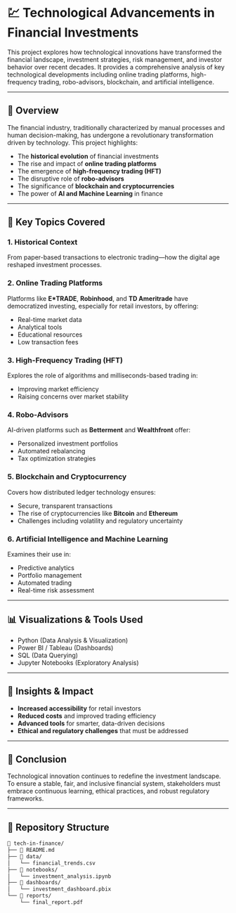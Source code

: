 # 💹 Technological Advancements in Financial Investments

This project explores how technological innovations have transformed the financial landscape, investment strategies, risk management, and investor behavior over recent decades. It provides a comprehensive analysis of key technological developments including online trading platforms, high-frequency trading, robo-advisors, blockchain, and artificial intelligence.

---

## 🧠 Overview

The financial industry, traditionally characterized by manual processes and human decision-making, has undergone a revolutionary transformation driven by technology. This project highlights:

- The **historical evolution** of financial investments
- The rise and impact of **online trading platforms**
- The emergence of **high-frequency trading (HFT)**
- The disruptive role of **robo-advisors**
- The significance of **blockchain and cryptocurrencies**
- The power of **AI and Machine Learning** in finance

---

## 📌 Key Topics Covered

### 1. **Historical Context**
From paper-based transactions to electronic trading—how the digital age reshaped investment processes.

### 2. **Online Trading Platforms**
Platforms like **E*TRADE**, **Robinhood**, and **TD Ameritrade** have democratized investing, especially for retail investors, by offering:
- Real-time market data
- Analytical tools
- Educational resources
- Low transaction fees

### 3. **High-Frequency Trading (HFT)**
Explores the role of algorithms and milliseconds-based trading in:
- Improving market efficiency
- Raising concerns over market stability

### 4. **Robo-Advisors**
AI-driven platforms such as **Betterment** and **Wealthfront** offer:
- Personalized investment portfolios
- Automated rebalancing
- Tax optimization strategies

### 5. **Blockchain and Cryptocurrency**
Covers how distributed ledger technology ensures:
- Secure, transparent transactions
- The rise of cryptocurrencies like **Bitcoin** and **Ethereum**
- Challenges including volatility and regulatory uncertainty

### 6. **Artificial Intelligence and Machine Learning**
Examines their use in:
- Predictive analytics
- Portfolio management
- Automated trading
- Real-time risk assessment

---

## 📊 Visualizations & Tools Used

- Python (Data Analysis & Visualization)
- Power BI / Tableau (Dashboards)
- SQL (Data Querying)
- Jupyter Notebooks (Exploratory Analysis)

---

## 🎯 Insights & Impact

- **Increased accessibility** for retail investors
- **Reduced costs** and improved trading efficiency
- **Advanced tools** for smarter, data-driven decisions
- **Ethical and regulatory challenges** that must be addressed

---

## 🏁 Conclusion

Technological innovation continues to redefine the investment landscape. To ensure a stable, fair, and inclusive financial system, stakeholders must embrace continuous learning, ethical practices, and robust regulatory frameworks.

---

## 📂 Repository Structure

```bash
📁 tech-in-finance/
├── 📄 README.md
├── 📁 data/
│   └── financial_trends.csv
├── 📁 notebooks/
│   └── investment_analysis.ipynb
├── 📁 dashboards/
│   └── investment_dashboard.pbix
└── 📁 reports/
    └── final_report.pdf
